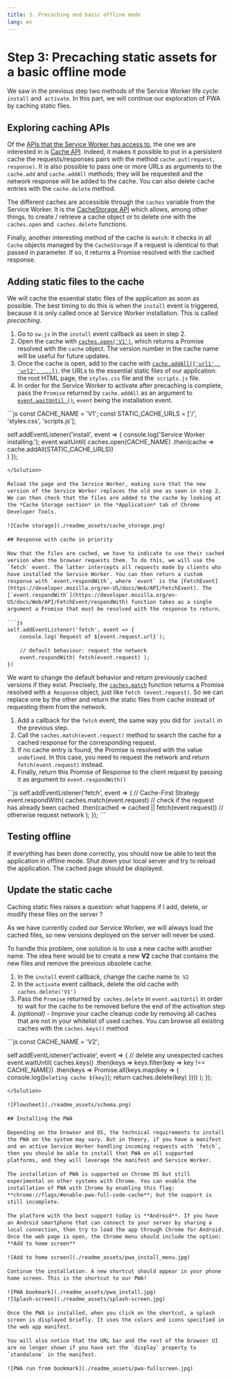 ```yaml
---
title: 3. Precaching and basic offline mode
lang: en
---
```


# Step 3: Precaching static assets for a basic offline mode

We saw in the previous step two methods of the Service Worker life cycle: `install` and` activate`. In this part, we will continue our exploration of PWA by caching static files.

## Exploring caching APIs

Of the [APIs that the Service Worker has access to](https://developer.mozilla.org/en-US/docs/Web/API/Service_Worker_API), the one we are interested in is [Cache API](https://developer.mozilla.org/en-US/docs/Web/API/Cache). Indeed, it makes it possible to put in a persistent cache the requests/responses pairs with the method `cache.put(request, response)`. It is also possible to pass one or more URLs as arguments to the `cache.add` and `cache.addAll` methods; they will be requested and the network response will be added to the cache. You can also delete cache entries with the `cache.delete` method.

The different caches are accessible through the `caches` variable from the Service Worker. It is the [CacheStorage API](https://developer.mozilla.org/en-US/docs/Web/API/CacheStorage) which allows, among other things, to create / retrieve a cache object or to delete one with the `caches.open` and` caches.delete` functions.

Finally, another interesting method of the cache is `match`: it checks in all `Cache` objects managed by the `CacheStorage` if a request is identical to that passed in parameter. If so, it returns a Promise resolved with the cached response.

## Adding static files to the cache

We will cache the essential static files of the application as soon as possible. The best timing to do this is when the `install` event is triggered, because it is only called once at Service Worker installation. This is called *precaching*.

1. Go to `sw.js` in the `install` event callback as seen in step 2.
2. Open the cache with [`caches.open('V1')`](https://developer.mozilla.org/en-US/docs/Web/API/CacheStorage/open), which returns a Promise resolved with the `cache` object. The version number in the cache name will be useful for future updates.
3. Once the cache is open, add to the cache with [`cache.addAll(['url1', 'url2', ...])`](https://developer.mozilla.org/en-US/docs/Web/API/Cache/addAll). the URLs to the essential static files of our application: the root HTML page, the `styles.css` file and the` scripts.js` file.
4. In order for the Service Worker to activate after precaching is complete, pass the `Promise` returned by `cache.addAll` as an argument to [`event.waitUntil ()`](https://developer.mozilla.org/en-US/docs/Web/API/ExtendableEvent/waitUntil), `event` being the installation event.

<Solution>
```js
const CACHE_NAME = 'V1';
const STATIC_CACHE_URLS = ['/', 'styles.css', 'scripts.js'];

self.addEventListener('install', event => {
  console.log('Service Worker installing.');
  event.waitUntil(
    caches.open(CACHE_NAME)
    .then(cache => cache.addAll(STATIC_CACHE_URLS))  
  )
});
```
</Solution>

Reload the page and the Service Worker, making sure that the new version of the Service Worker replaces the old one as seen in step 2. We can then check that the files are added to the cache by looking at the *Cache Storage section* in the *Application* tab of Chrome Developer Tools.

![Cache storage](./readme_assets/cache_storage.png)

## Response with cache in priority

Now that the files are cached, we have to indicate to use their cached version when the browser requests them. To do this, we will use the `fetch` event. The latter intercepts all requests made by clients who have installed the Service Worker. You can then return a custom response with `event.respondWith`, where `event` is the [FetchEvent](https://developer.mozilla.org/en-US/docs/Web/API/FetchEvent). The [`event.respondWith`](https://developer.mozilla.org/en-US/docs/Web/API/FetchEvent/respondWith) function takes as a single argument a Promise that must be resolved with the response to return.

```js
self.addEventListener('fetch', event => {
	console.log(`Request of ${event.request.url}`);

	// default behaviour: request the network
	event.respondWith( fetch(event.request) );
})
```

We want to change the default behavior and return previously cached versions if they exist. Precisely, the [`caches.match`](https://developer.mozilla.org/en-US/docs/Web/API/CacheStorage/match) function returns a Promise resolved with a` Response` object, just like `fetch (event.request)`. So we can replace one by the other and return the static files from cache instead of requesting them from the network.

1. Add a callback for the `fetch` event, the same way you did for` install` in the previous step.
2. Call the `caches.match(event.request)` method to search the cache for a cached response for the corresponding request.
3. If no cache entry is found, the Promise is resolved with the value `undefined`. In this case, you need to request the network and return `fetch(event.request)` instead.
4. Finally, return this Promise of Response to the client request by passing it as argument to `event.respondWith()`

<Solution>
```js
self.addEventListener('fetch', event => {
  // Cache-First Strategy
  event.respondWith(
    caches.match(event.request) // check if the request has already been cached
    .then(cached => cached || fetch(event.request)) // otherwise request network
  );
});
```
</Solution>

## Testing offline

If everything has been done correctly, you should now be able to test the application in offline mode. Shut down your local server and try to reload the application. The cached page should be displayed.

## Update the static cache

Caching static files raises a question: what happens if I add, delete, or modify these files on the server ?

As we have currently coded our Service Worker, we will always load the cached files, so new versions deployed on the server will never be used.

To handle this problem, one solution is to use a new cache with another name. The idea here would be to create a new **V2** cache that contains the new files and remove the previous obsolete cache.

1. In the `install` event callback, change the cache name to` V2`
2. In the `activate` event callback, delete the old cache with `caches.delete('V1')`
3. Pass the `Promise` returned by` caches.delete` in `event.waitUntil` in order to wait for the cache to be removed before the end of the activation step
4. *(optional)* - Improve your cache cleanup code by removing all caches that are not in your whitelist of used caches. You can browse all existing caches with the `caches.keys()` method

<Solution>
```js
const CACHE_NAME = 'V2';

self.addEventListener('activate', event => {
  // delete any unexpected caches
  event.waitUntil(
    caches.keys()
    .then(keys => keys.filter(key => key !== CACHE_NAME))
    .then(keys => Promise.all(keys.map(key => {
        console.log(`Deleting cache ${key}`);
        return caches.delete(key)
    })))
  );
});
```
</Solution>

![Flowsheet](./readme_assets/schema.png)

## Installing the PWA

Depending on the browser and OS, the technical requirements to install the PWA on the system may vary. But in theory, if you have a manifest and an active Service Worker handling incoming requests with `fetch`, then you should be able to install that PWA on all supported platforms, and they will leverage the manifest and Service Worker.

The installation of PWA is supported on Chrome OS but still experimental on other systems with Chrome. You can enable the installation of PWA with Chrome by enabling this flag: **chrome://flags/#enable-pwa-full-code-cache**; but the support is still incomplete.

The platform with the best support today is **Android**. If you have an Android smartphone that can connect to your server by sharing a local connection, then try to load the app through Chrome for Android. Once the web page is open, the Chrome menu should include the option: **Add to home screen**

![Add to home screen](./readme_assets/pwa_install_menu.jpg)

Continue the installation. A new shortcut should appear in your phone home screen. This is the shortcut to our PWA!

![PWA bookmark](./readme_assets/pwa_install.jpg)
![Splash-screen](./readme_assets/splash-screen.jpg)

Once the PWA is installed, when you click on the shortcut, a splash screen is displayed briefly. It uses the colors and icons specified in the web app manifest.

You will also notice that the URL bar and the rest of the browser UI are no longer shown if you have set the `display` property to `standalone` in the manifest.

![PWA run from bookmark](./readme_assets/pwa-fullscreen.jpg)
